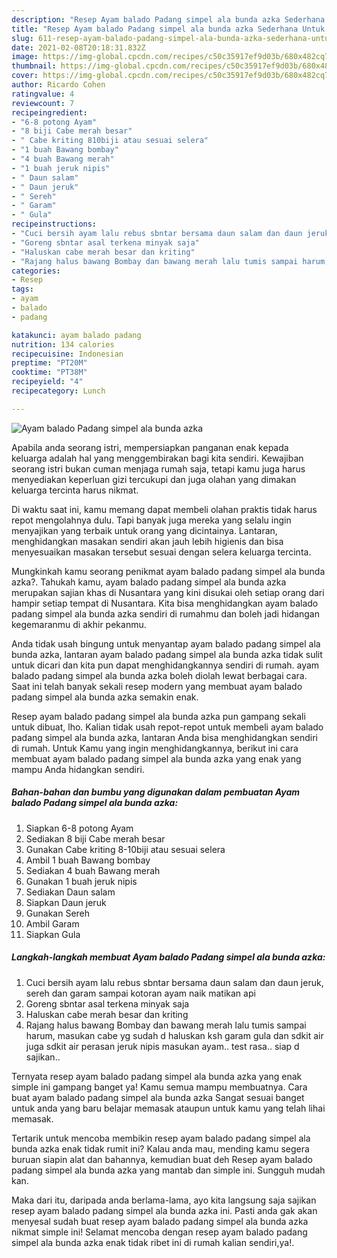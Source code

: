 ```yaml
---
description: "Resep Ayam balado Padang simpel ala bunda azka Sederhana Untuk Jualan"
title: "Resep Ayam balado Padang simpel ala bunda azka Sederhana Untuk Jualan"
slug: 611-resep-ayam-balado-padang-simpel-ala-bunda-azka-sederhana-untuk-jualan
date: 2021-02-08T20:18:31.832Z
image: https://img-global.cpcdn.com/recipes/c50c35917ef9d03b/680x482cq70/ayam-balado-padang-simpel-ala-bunda-azka-foto-resep-utama.jpg
thumbnail: https://img-global.cpcdn.com/recipes/c50c35917ef9d03b/680x482cq70/ayam-balado-padang-simpel-ala-bunda-azka-foto-resep-utama.jpg
cover: https://img-global.cpcdn.com/recipes/c50c35917ef9d03b/680x482cq70/ayam-balado-padang-simpel-ala-bunda-azka-foto-resep-utama.jpg
author: Ricardo Cohen
ratingvalue: 4
reviewcount: 7
recipeingredient:
- "6-8 potong Ayam"
- "8 biji Cabe merah besar"
- " Cabe kriting 810biji atau sesuai selera"
- "1 buah Bawang bombay"
- "4 buah Bawang merah"
- "1 buah jeruk nipis"
- " Daun salam"
- " Daun jeruk"
- " Sereh"
- " Garam"
- " Gula"
recipeinstructions:
- "Cuci bersih ayam lalu rebus sbntar bersama daun salam dan daun jeruk, sereh dan garam sampai kotoran ayam naik matikan api"
- "Goreng sbntar asal terkena minyak saja"
- "Haluskan cabe merah besar dan kriting"
- "Rajang halus bawang Bombay dan bawang merah lalu tumis sampai harum, masukan cabe yg sudah d haluskan ksh garam gula dan sdkit air juga sdkit air perasan jeruk nipis masukan ayam.. test rasa.. siap d sajikan.."
categories:
- Resep
tags:
- ayam
- balado
- padang

katakunci: ayam balado padang 
nutrition: 134 calories
recipecuisine: Indonesian
preptime: "PT20M"
cooktime: "PT38M"
recipeyield: "4"
recipecategory: Lunch

---
```



![Ayam balado Padang simpel ala bunda azka](https://img-global.cpcdn.com/recipes/c50c35917ef9d03b/680x482cq70/ayam-balado-padang-simpel-ala-bunda-azka-foto-resep-utama.jpg)

Apabila anda seorang istri, mempersiapkan panganan enak kepada keluarga adalah hal yang menggembirakan bagi kita sendiri. Kewajiban seorang istri bukan cuman menjaga rumah saja, tetapi kamu juga harus menyediakan keperluan gizi tercukupi dan juga olahan yang dimakan keluarga tercinta harus nikmat.

Di waktu  saat ini, kamu memang dapat membeli olahan praktis tidak harus repot mengolahnya dulu. Tapi banyak juga mereka yang selalu ingin menyajikan yang terbaik untuk orang yang dicintainya. Lantaran, menghidangkan masakan sendiri akan jauh lebih higienis dan bisa menyesuaikan masakan tersebut sesuai dengan selera keluarga tercinta. 



Mungkinkah kamu seorang penikmat ayam balado padang simpel ala bunda azka?. Tahukah kamu, ayam balado padang simpel ala bunda azka merupakan sajian khas di Nusantara yang kini disukai oleh setiap orang dari hampir setiap tempat di Nusantara. Kita bisa menghidangkan ayam balado padang simpel ala bunda azka sendiri di rumahmu dan boleh jadi hidangan kegemaranmu di akhir pekanmu.

Anda tidak usah bingung untuk menyantap ayam balado padang simpel ala bunda azka, lantaran ayam balado padang simpel ala bunda azka tidak sulit untuk dicari dan kita pun dapat menghidangkannya sendiri di rumah. ayam balado padang simpel ala bunda azka boleh diolah lewat berbagai cara. Saat ini telah banyak sekali resep modern yang membuat ayam balado padang simpel ala bunda azka semakin enak.

Resep ayam balado padang simpel ala bunda azka pun gampang sekali untuk dibuat, lho. Kalian tidak usah repot-repot untuk membeli ayam balado padang simpel ala bunda azka, lantaran Anda bisa menghidangkan sendiri di rumah. Untuk Kamu yang ingin menghidangkannya, berikut ini cara membuat ayam balado padang simpel ala bunda azka yang enak yang mampu Anda hidangkan sendiri.

<!--inarticleads1-->

##### Bahan-bahan dan bumbu yang digunakan dalam pembuatan Ayam balado Padang simpel ala bunda azka:

1. Siapkan 6-8 potong Ayam
1. Sediakan 8 biji Cabe merah besar
1. Gunakan  Cabe kriting 8-10biji atau sesuai selera
1. Ambil 1 buah Bawang bombay
1. Sediakan 4 buah Bawang merah
1. Gunakan 1 buah jeruk nipis
1. Sediakan  Daun salam
1. Siapkan  Daun jeruk
1. Gunakan  Sereh
1. Ambil  Garam
1. Siapkan  Gula




<!--inarticleads2-->

##### Langkah-langkah membuat Ayam balado Padang simpel ala bunda azka:

1. Cuci bersih ayam lalu rebus sbntar bersama daun salam dan daun jeruk, sereh dan garam sampai kotoran ayam naik matikan api
1. Goreng sbntar asal terkena minyak saja
1. Haluskan cabe merah besar dan kriting
1. Rajang halus bawang Bombay dan bawang merah lalu tumis sampai harum, masukan cabe yg sudah d haluskan ksh garam gula dan sdkit air juga sdkit air perasan jeruk nipis masukan ayam.. test rasa.. siap d sajikan..




Ternyata resep ayam balado padang simpel ala bunda azka yang enak simple ini gampang banget ya! Kamu semua mampu membuatnya. Cara buat ayam balado padang simpel ala bunda azka Sangat sesuai banget untuk anda yang baru belajar memasak ataupun untuk kamu yang telah lihai memasak.

Tertarik untuk mencoba membikin resep ayam balado padang simpel ala bunda azka enak tidak rumit ini? Kalau anda mau, mending kamu segera buruan siapin alat dan bahannya, kemudian buat deh Resep ayam balado padang simpel ala bunda azka yang mantab dan simple ini. Sungguh mudah kan. 

Maka dari itu, daripada anda berlama-lama, ayo kita langsung saja sajikan resep ayam balado padang simpel ala bunda azka ini. Pasti anda gak akan menyesal sudah buat resep ayam balado padang simpel ala bunda azka nikmat simple ini! Selamat mencoba dengan resep ayam balado padang simpel ala bunda azka enak tidak ribet ini di rumah kalian sendiri,ya!.

